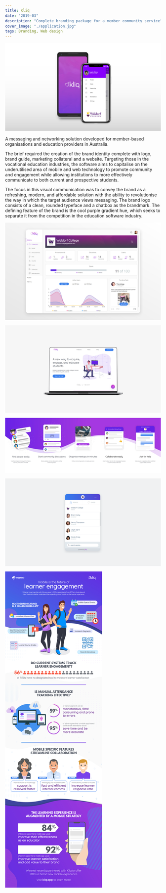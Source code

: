```yaml
---
title: Kliq
date: "2019-03"
description: "Complete branding package for a member community service"
cover_image: "./application.jpg"
tags: Branding, Web design
---
```

![Kliq App](./deck.jpg)

A messaging and networking solution developed for member-based organisations and education providers in Australia.

The brief required the creation of the brand identity complete with logo, brand guide, marketing collateral and a website. Targeting those in the vocational education industries, the software aims to capitalise on the underutilised area of mobile and web technology to promote community and engagement while allowing institutions to more effectively communicate to both current and prospective students.

The focus in this visual communication was to convey the brand as a refreshing, modern, and affordable solution with the ability to revolutionise the way in which the target audience views messaging. The brand logo consists of a clean, rounded typeface and a chatbox as the brandmark. The defining feature of the brand is the cool purple gradient hue, which seeks to separate it from the competition in the education software industry.


![Application Console](./application.jpg)

![Corporate Website](./website.jpg)

![App Onboarding](./onboarding.jpg)

![Desktop Messaging Interface](./messaging.png)

![Promotional Infographic](./infographic.jpg)
